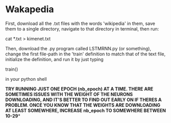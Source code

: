 # Wakapedia



First, download all the .txt files with the words 'wikipedia' in them, save them to a single directory, navigate to that directory in terminal, then run: 

cat *.txt > kimenet.txt

Then, download the .py program called LSTMRNN.py (or something), change the first file-path in the 'train' definition to match that of the text file, initialize the definition, and run it by just typing 

train()

in your python shell 


****TRY RUNNING JUST ONE EPOCH (nb_epoch) AT A TIME. THERE ARE SOMETIMES ISSUES WITH THE WEIGHT OF THE NEURONS DOWNLOADING, AND IT'S BETTER TO FIND OUT EARLY ON IF THERES A PROBLEM. ONCE YOU KNOW THAT THE WEIGHTS ARE DOWNLOADING AT LEAST SOMEWHERE, INCREASE nb_epoch TO SOMEWHERE BETWEEN 10-29*****
